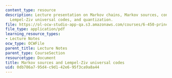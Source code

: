 ```yaml
---
content_type: resource
description: Lecture presentation on Markov chains, Markov sources, conditional entropy,
  Lempel-Ziv universal codes, and quantization.
file: https://ol-ocw-studio-app-qa.s3.amazonaws.com/courses/6-450-principles-of-digital-communication-i-fall-2009/0db786a795d4c9d142e695f3ca9a8a44_MIT6_450F09_slide05.pdf
file_type: application/pdf
learning_resource_types:
- Lecture Notes
ocw_type: OCWFile
parent_title: Lecture Notes
parent_type: CourseSection
resourcetype: Document
title: Markov sources and Lempel-Ziv universal codes
uid: 0db786a7-95d4-c9d1-42e6-95f3ca9a8a44
---
```

